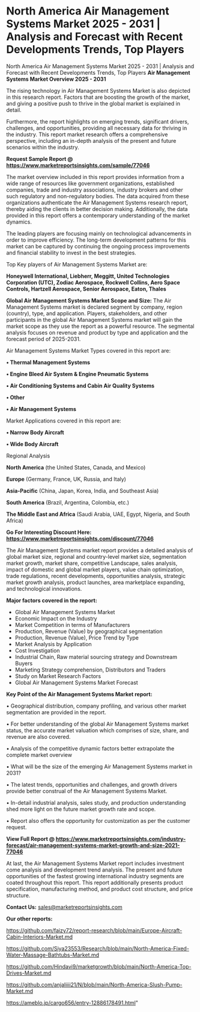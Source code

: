# North America Air Management Systems Market 2025 - 2031 | Analysis and Forecast with Recent Developments Trends, Top Players
North America Air Management Systems Market 2025 - 2031 | Analysis and Forecast with Recent Developments Trends, Top Players
<Strong> Air Management Systems Market Overview 2025 - 2031</strong>

The rising technology in Air Management Systems Market is also depicted in this research report. Factors that are boosting the growth of the market, and giving a positive push to thrive in the global market is explained in detail.

Furthermore, the report highlights on emerging trends, significant drivers, challenges, and opportunities, providing all necessary data for thriving in the industry. This report market research offers a comprehensive perspective, including an in-depth analysis of the present and future scenarios within the industry.

<strong>Request Sample Report @ <a href=https://www.marketreportsinsights.com/sample/77046>https://www.marketreportsinsights.com/sample/77046</a></strong>

The market overview included in this report provides information from a wide range of resources like government organizations, established companies, trade and industry associations, industry brokers and other such regulatory and non-regulatory bodies. The data acquired from these organizations authenticate the Air Management Systems research report, thereby aiding the clients in better decision making. Additionally, the data provided in this report offers a contemporary understanding of the market dynamics.

The leading players are focusing mainly on technological advancements in order to improve efficiency. The long-term development patterns for this market can be captured by continuing the ongoing process improvements and financial stability to invest in the best strategies.

Top Key players of Air Management Systems Market are:

<strong>Honeywell International, Liebherr, Meggitt, United Technologies Corporation (UTC), Zodiac Aerospace, Rockwell Collins, Aero Space Controls, Hartzell Aerospace, Senior Aerospace, Eaton, Thales</strong>

<strong><b>Global Air Management Systems Market Scope and Size:</b></strong>
The Air Management Systems market is declared segment by company, region (country), type, and application. Players, stakeholders, and other participants in the global Air Management Systems market will gain the market scope as they use the report as a powerful resource. The segmental analysis focuses on revenue and product by type and application and the forecast period of 2025-2031.

Air Management Systems Market Types covered in this report are:

<strong>• Thermal Management Systems

• Engine Bleed Air System & Engine Pneumatic Systems

• Air Conditioning Systems and Cabin Air Quality Systems

• Other

• Air Management Systems</strong>

Market Applications covered in this report are:

<strong>• Narrow Body Aircraft

• Wide Body Aircraft</strong> 

Regional Analysis

<strong>North America</strong> (the United States, Canada, and Mexico)

<strong>Europe</strong> (Germany, France, UK, Russia, and Italy)

<strong>Asia-Pacific</strong> (China, Japan, Korea, India, and Southeast Asia)

<strong>South America</strong> (Brazil, Argentina, Colombia, etc.)

<strong>The Middle East and Africa</strong> (Saudi Arabia, UAE, Egypt, Nigeria, and South Africa)

<strong>Go For Interesting Discount Here: <a href=https://www.marketreportsinsights.com/discount/77046>https://www.marketreportsinsights.com/discount/77046</a></strong>

The Air Management Systems market report provides a detailed analysis of global market size, regional and country-level market size, segmentation market growth, market share, competitive Landscape, sales analysis, impact of domestic and global market players, value chain optimization, trade regulations, recent developments, opportunities analysis, strategic market growth analysis, product launches, area marketplace expanding, and technological innovations.

<strong><b>Major factors covered in the report:</b></strong>
<ul>
  <li>Global Air Management Systems Market </li>
  <li>Economic Impact on the Industry</li>
  <li>Market Competition in terms of Manufacturers</li>
  <li>Production, Revenue (Value) by geographical segmentation</li>
  <li>Production, Revenue (Value), Price Trend by Type</li>
  <li>Market Analysis by Application</li>
  <li>Cost Investigation</li>
  <li>Industrial Chain, Raw material sourcing strategy and Downstream Buyers</li>
  <li>Marketing Strategy comprehension, Distributors and Traders</li>
  <li>Study on Market Research Factors</li>
  <li>Global Air Management Systems Market Forecast</li>
</ul>

<strong><b>Key Point of the Air Management Systems Market report:</b></strong>

• Geographical distribution, company profiling, and various other market segmentation are provided in the report.

• For better understanding of the global Air Management Systems market status, the accurate market valuation which comprises of size, share, and revenue are also covered.

• Analysis of the competitive dynamic factors better extrapolate the complete market overview

• What will be the size of the emerging Air Management Systems market in 2031?

• The latest trends, opportunities and challenges, and growth drivers provide better construal of the Air Management Systems Market.

• In-detail industrial analysis, sales study, and production understanding shed more light on the future market growth rate and scope.

• Report also offers the opportunity for customization as per the customer request.

<strong><b>View Full Report @ <a href=https://www.marketreportsinsights.com/industry-forecast/air-management-systems-market-growth-and-size-2021-77046>https://www.marketreportsinsights.com/industry-forecast/air-management-systems-market-growth-and-size-2021-77046</a></b></strong>


At last, the Air Management Systems Market report includes investment come analysis and development trend analysis. The present and future opportunities of the fastest growing international industry segments are coated throughout this report. This report additionally presents product specification, manufacturing method, and product cost structure, and price structure.

<strong>Contact Us:</strong>
sales@marketreportsinsights.com

<strong>Our other reports:</strong>

<a href=https://github.com/faizy72/report-research/blob/main/Europe-Aircraft-Cabin-Interiors-Market.md>https://github.com/faizy72/report-research/blob/main/Europe-Aircraft-Cabin-Interiors-Market.md</a>

<a href=https://github.com/Siya23553/Research/blob/main/North-America-Fixed-Water-Massage-Bathtubs-Market.md>https://github.com/Siya23553/Research/blob/main/North-America-Fixed-Water-Massage-Bathtubs-Market.md</a>

<a href=https://github.com/Hindavi9/marketgrowth/blob/main/North-America-Top-Drives-Market.md>https://github.com/Hindavi9/marketgrowth/blob/main/North-America-Top-Drives-Market.md</a>

<a href=https://github.com/anjaliiii21/N/blob/main/North-America-Slush-Pump-Market.md>https://github.com/anjaliiii21/N/blob/main/North-America-Slush-Pump-Market.md</a>

<a href=https://ameblo.jp/cargo656/entry-12886178491.html>https://ameblo.jp/cargo656/entry-12886178491.html</a>"
